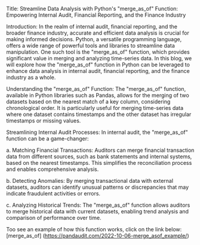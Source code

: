 Title: Streamline Data Analysis with Python's "merge_as_of" Function: Empowering Internal Audit, Financial Reporting, and the Finance Industry

Introduction:
In the realm of internal audit, financial reporting, and the broader finance industry, accurate and efficient data analysis is crucial for making informed decisions. Python, a versatile programming language, offers a wide range of powerful tools and libraries to streamline data manipulation. One such tool is the "merge_as_of" function, which provides significant value in merging and analyzing time-series data. In this blog, we will explore how the "merge_as_of" function in Python can be leveraged to enhance data analysis in internal audit, financial reporting, and the finance industry as a whole.

Understanding the "merge_as_of" Function:
The "merge_as_of" function, available in Python libraries such as Pandas, allows for the merging of two datasets based on the nearest match of a key column, considering chronological order. It is particularly useful for merging time-series data where one dataset contains timestamps and the other dataset has irregular timestamps or missing values.

Streamlining Internal Audit Processes:
In internal audit, the "merge_as_of" function can be a game-changer:

a. Matching Financial Transactions: Auditors can merge financial transaction data from different sources, such as bank statements and internal systems, based on the nearest timestamps. This simplifies the reconciliation process and enables comprehensive analysis.

b. Detecting Anomalies: By merging transactional data with external datasets, auditors can identify unusual patterns or discrepancies that may indicate fraudulent activities or errors.

c. Analyzing Historical Trends: The "merge_as_of" function allows auditors to merge historical data with current datasets, enabling trend analysis and comparison of performance over time.

Too see an example of how this function works, click on the link below:
[merge_as_of] (https://pandaudit.com/2022-10-06-merge_asof_example/)

